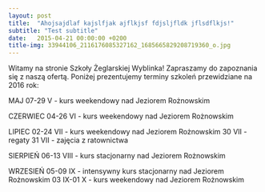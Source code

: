 ```yaml
---
layout: post
title:  "Ahojsajdlaf kajslfjak ajflkjsf fdjsljfldk jflsdflkjs!"
subtitle: "Test subtitle"
date:   2015-04-21 00:00:00 +0200
title-img: 33944106_2116176085327162_1685665829208719360_o.jpg
---
```

Witamy na stronie Szkoły Żeglarskiej Wyblinka! Zapraszamy do zapoznania się z naszą ofertą. Poniżej prezentujemy terminy szkoleń przewidziane na 2016 rok:

MAJ
07-29 V - kurs weekendowy nad Jeziorem Rożnowskim

CZERWIEC
04-26 VI - kurs weekendowy nad Jeziorem Rożnowskim

LIPIEC
02-24 VII - kurs weekendowy nad Jeziorem Rożnowskim
30 VII - regaty
31 VII - zajęcia z ratownictwa

SIERPIEŃ
06-13 VIII - kurs stacjonarny nad Jeziorem Rożnowskim

WRZESIEŃ
05-09 IX - intensywny kurs stacjonarny nad Jeziorem Rożnowskim
03 IX-01 X - kurs weekendowy nad Jeziorem Rożnowskim
